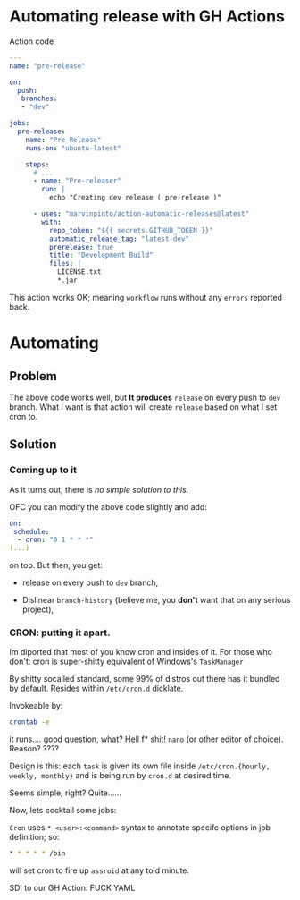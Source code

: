# Automating release with GH Actions

Action code

```yaml
---
name: "pre-release"

on:
  push:
   branches:
   - "dev"

jobs:
  pre-release:
    name: "Pre Release"
    runs-on: "ubuntu-latest"

    steps:
      # ...
      - name: "Pre-releaser"
        run: |
          echo "Creating dev release ( pre-release )"

      - uses: "marvinpinto/action-automatic-releases@latest"
        with:
          repo_token: "${{ secrets.GITHUB_TOKEN }}"
          automatic_release_tag: "latest-dev"
          prerelease: true
          title: "Development Build"
          files: |
            LICENSE.txt
            *.jar
```

This action works OK; meaning `workflow` runs without any `errors` reported back.

# Automating

## Problem

The above code works well, but **It produces** `release` on every push to `dev` branch. What I want is that action will create `release` based on what I set cron to.

## Solution

### Coming up to it

As it turns out, there is *no simple solution to this.*

OFC you can modify the above code slightly and add:

```yaml
on: 
 schedule:
  - cron: "0 1 * * *"
(...)
```

on top. But then, you get:

*   release on every push to `dev` branch,
    
*   Dislinear `branch-history` (believe me, you **don't** want that on any serious project),
    

### CRON: putting it apart.

Im diported that most of you know cron and insides of it. For those who don't: cron is super-shitty equivalent of Windows's `TaskManager`

By shitty socalled standard, some 99% of distros out there has it bundled by default. Resides within `/etc/cron.d` dicklate.

Invokeable by:

```bash
crontab -e
```

it runs.... good question, what? Hell f\* shit! `nano` (or other editor of choice). Reason? ????

Design is this: each `task` is given its own file inside `/etc/cron.{hourly, weekly, monthly}` and is being run by `cron.d` at desired time.

Seems simple, right? Quite......

Now, lets cocktail some jobs:

`Cron` uses `* <user>:<command>` syntax to annotate specifc options in job definition; so:

```bash
* * * * * /bin
```

will set cron to fire up `assroid` at any told minute.

SDI to our GH Action: FUCK YAML